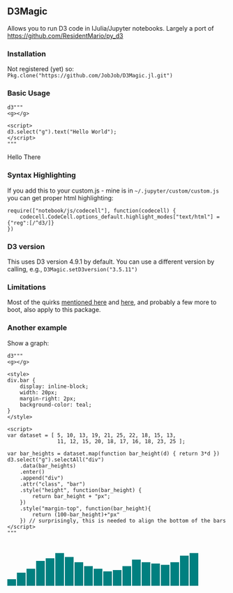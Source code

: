 ## D3Magic

Allows you to run D3 code in IJulia/Jupyter notebooks. Largely a port of https://github.com/ResidentMario/py_d3

### Installation

Not registered (yet) so:
`Pkg.clone("https://github.com/JobJob/D3Magic.jl.git")`

### Basic Usage

```
d3"""
<g></g>

<script>
d3.select("g").text("Hello World");
</script>
"""
```
Hello There

### Syntax Highlighting

If you add this to your custom.js - mine is in `~/.jupyter/custom/custom.js` you can get proper html highlighting:
```
require(["notebook/js/codecell"], function(codecell) {
    codecell.CodeCell.options_default.highlight_modes["text/html"] = {"reg":[/^d3/]}
})
```

### D3 version

This uses D3 version 4.9.1 by default. You can use a different version by calling, e.g.,
`D3Magic.setD3version("3.5.11")`

### Limitations

Most of the quirks [mentioned here](https://github.com/ResidentMario/py_d3#porting) and [here](https://github.com/ResidentMario/py_d3#technicals), and probably a few more to boot, also apply to this package.

### Another example
Show a graph:
```
d3"""
<g></g>

<style>
div.bar {
    display: inline-block;
    width: 20px;
    margin-right: 2px;
    background-color: teal;
}
</style>

<script>
var dataset = [ 5, 10, 13, 19, 21, 25, 22, 18, 15, 13,
                11, 12, 15, 20, 18, 17, 16, 18, 23, 25 ];

var bar_heights = dataset.map(function bar_height(d) { return 3*d })
d3.select("g").selectAll("div")
    .data(bar_heights)
    .enter()
    .append("div")
    .attr("class", "bar")
    .style("height", function(bar_height) {
        return bar_height + "px";
    })
    .style("margin-top", function(bar_height){
        return (100-bar_height)+"px"
    }) // surprisingly, this is needed to align the bottom of the bars
</script>
"""
```

<style>
div.bar {
    display: inline-block;
    width: 20px;
    margin-right: 2px;
    background-color: teal;
}
</style>
<g style="height:100px"><div class="bar" style="height: 15px; margin-top: 85px;"></div><div class="bar" style="height: 30px; margin-top: 70px;"></div><div class="bar" style="height: 39px; margin-top: 61px;"></div><div class="bar" style="height: 57px; margin-top: 43px;"></div><div class="bar" style="height: 63px; margin-top: 37px;"></div><div class="bar" style="height: 75px; margin-top: 25px;"></div><div class="bar" style="height: 66px; margin-top: 34px;"></div><div class="bar" style="height: 54px; margin-top: 46px;"></div><div class="bar" style="height: 45px; margin-top: 55px;"></div><div class="bar" style="height: 39px; margin-top: 61px;"></div><div class="bar" style="height: 33px; margin-top: 67px;"></div><div class="bar" style="height: 36px; margin-top: 64px;"></div><div class="bar" style="height: 45px; margin-top: 55px;"></div><div class="bar" style="height: 60px; margin-top: 40px;"></div><div class="bar" style="height: 54px; margin-top: 46px;"></div><div class="bar" style="height: 51px; margin-top: 49px;"></div><div class="bar" style="height: 48px; margin-top: 52px;"></div><div class="bar" style="height: 54px; margin-top: 46px;"></div><div class="bar" style="height: 69px; margin-top: 31px;"></div><div class="bar" style="height: 75px; margin-top: 25px;"></div></g>
